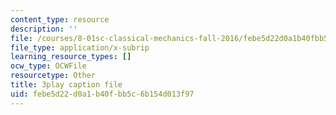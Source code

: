 ```yaml
---
content_type: resource
description: ''
file: /courses/8-01sc-classical-mechanics-fall-2016/febe5d22d0a1b40fbb5c6b154d013f97_-b0dFcebPcs.srt
file_type: application/x-subrip
learning_resource_types: []
ocw_type: OCWFile
resourcetype: Other
title: 3play caption file
uid: febe5d22-d0a1-b40f-bb5c-6b154d013f97
---
```

